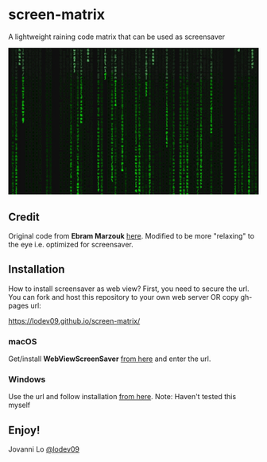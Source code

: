 # screen-matrix
A lightweight raining code matrix that can be used as screensaver

<img src="demo.jpg" width="600">

## Credit
Original code from **Ebram Marzouk** [here](https://codepen.io/P3R0/pen/MwgoKv). Modified to be more "relaxing" to the eye i.e. optimized for screensaver.

## Installation
How to install screensaver as web view? First, you need to secure the url. You can fork and host this repository to your own web server OR copy gh-pages url:

https://lodev09.github.io/screen-matrix/

### macOS
Get/install **WebViewScreenSaver** [from here](https://github.com/liquidx/webviewscreensaver) and enter the url.

### Windows
Use the url and follow installation [from here](https://github.com/cwc/web-page-screensaver).
Note: Haven't tested this myself

## Enjoy!
Jovanni Lo [@lodev09](https://twitter.com/lodev09)
